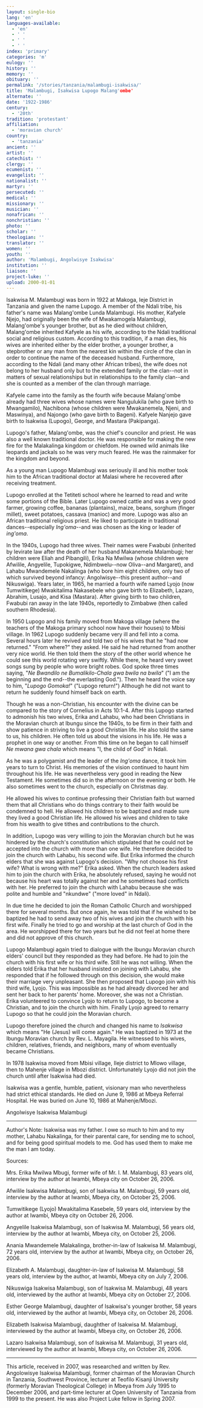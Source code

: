 ```yaml
---
layout: single-bio
lang: 'en'
languages-available:
  - 'en'
  - ' '
  - ' '
  - ' '
index: 'primary'
categories: 'm'
eulogy: ''
history: ''
memory: ''
obituary: ''
permalink: '/stories/tanzania/malambugi-isakwisa/'
title: 'Malambugi, Isakwisa Lupogo Malang'ombe'
alternate: ''
date: '1922-1986'
century:
  - '20th'
tradition: 'protestant'
affiliation:
  - 'moravian church'
country:
  - 'tanzania'
ancient: ''
artist: ''
catechist: ''
clergy: ''
ecumenist: ''
evangelist: ''
nationalist: ''
martyr: ''
persecuted: ''
medical: ''
missionary: ''
musician: ''
nonafrican: ''
nonchristian: ''
photo: ''
scholar: ''
theologian: ''
translator: ''
women: ''
youth: ''
author: 'Malambugi, Angolwisye Isakwisa'
institution: ''
liaison: ''
project-luke: ''
upload: 2000-01-01
---
```



Isakwisa M. Malambugi was born in 1922 at Makoga, Ieje District in Tanzania and given the name Lupogo. A member of the Ndali tribe, his father's name was Malang'ombe Lunda Malambugi. His mother, Kafyele Njejo, had originally been the wife of Mwakamogela Malambugi, Malang'ombe's  younger brother, but as he died without children, Malang'ombe inherited Kafyele as his wife, according to the Ndali traditional social and religious custom. According to this tradition, if a man dies, his wives are inherited either by the elder brother, a younger brother, a stepbrother or any man from the nearest kin within the circle of the clan in order to continue the name of the deceased husband. Furthermore, according to the Ndali (and many other African tribes), the wife does not belong to her husband only but to the extended family or the clan--not in matters of sexual relationships but in relationships to the family clan--and she is counted as a member of the clan through marriage.

Kafyele came into the family as the fourth wife because Malang'ombe already had three wives whose names were Nangulukila (who gave birth to Mwangamilo), Nachibona (whose children were Mwakanemela, Njeni, and Maswinya), and Najongo (who gave birth to Bageni). Kafyele Nanjejo gave birth to Isakwisa (Lupogo), George, and Mastara (Pakipanga).

Lupogo's father, Malang'ombe, was the chief's councilor and priest. He was also a well known traditional doctor. He was responsible for making the new fire for the Malakalinga kingdom or chiefdom. He owned wild animals like leopards and jackals so he was very much feared. He was the rainmaker for the kingdom and beyond.

As a young man Lupogo Malambugi was seriously ill and his mother took him to the African traditional doctor at Malasi where he recovered after receiving treatment.

Lupogo enrolled at the Tetiteti school where he learned to read and write some portions of the Bible. Later Lupogo owned cattle and was a very good farmer, growing coffee, bananas (plantains), maize, beans, sorghum (finger millet), sweet potatoes, cassava (manioc) and more. Lupogo was also an African traditional religious priest. He liked to participate in traditional dances--especially *Ing'oma*--and was chosen as the king or leader of *ing'oma*.

In the 1940s, Lupogo had three wives. Their names were Fwabubi (inherited by levirate law after the death of her husband Makanemela Malambugi; her children were Eliah and Pibangili), Erika Na Mwilwa (whose children were Afwilile, Angyelile, Tupokigwe, Ndimbwelu--now Oliva--and Margaret), and Lahabu Mwandemele Nakalinga (who bore him eight children, only two of which survived beyond infancy: Angolwisye--this present author--and Nikuswiga). Years later, in 1965, he married a fourth  wife named Lyojo (now Tumwitikege) Mwakitalima Nakasebele who gave birth to Elizabeth, Lazaro, Abrahim, Lusajo, and Kisa (Mastara). After giving birth to two children, Fwabubi ran away in the late 1940s, reportedly to Zimbabwe (then called southern Rhodesia).

In 1950 Lupogo and his family moved from Makoga village (where the teachers of the Makoga primary school now have their houses) to Mbisi village. In 1962 Lupogo suddenly became very ill and fell into a coma. Several hours later he revived and told two of his wives that he "had now returned." "From where?" they asked. He said he had returned from another very nice world. He then told them the story of the other world whence he could see this world rotating very swiftly. While there, he heard very sweet songs sung by people who wore bright robes. God spoke three times saying, "*Ne Bwandilo ne Bumalikilo-Chala gwa bwila na bwila*" ("I am the beginning and the end--the everlasting God."). Then he heard the voice say to him, "*Lupogo Gomoka!*" ("Lupogo return!") Although he did not want to return he suddenly found himself back on earth.

Though he was a non-Christian, his encounter with the divine can be compared to the story of Cornelius in Acts 10:1-4. After this Lupogo started to admonish his two wives, Erika and Lahabu, who had been Christians in the Moravian church at Ibungu since the 1940s, to be firm in their faith and show patience in striving to live a good Christian life. He also told the same to us, his children. He often told us about the visions in his life. He was a prophet in one way or another. From this time on he began to call himself *Ne mwana gwa chala* which means "I, the child of God" in Ndali.

As he was a polygamist and the leader of the *Ing'oma* dance, it took him years to turn to Christ. His memories of the vision continued to haunt him throughout his life. He was nevertheless very good in reading the New Testament. He sometimes did so in the afternoon or the evening or both. He also sometimes went to the church, especially on Christmas day.

He allowed his wives to continue professing their Christian faith but warned them that all Christians who do things contrary to their faith would be condemned to hell. He allowed his children to be baptized and made sure they lived a good Christian life. He allowed his wives and children to take from his wealth to give tithes and contributions to the church.

In addition, Lupogo was very willing to join the Moravian church but he was hindered by the church's constitution which stipulated that he could not be accepted into the church with more than one wife. He therefore decided to join the church with Lahabu, his second wife. But Erika  informed the church elders that she was against Lupogo's decision. "Why not choose his first wife? What is wrong with me?" Erika asked. When the church leaders asked him to join the church with Erika, he absolutely refused, saying he would not because his heart was totally against her and he sometimes had conflicts with her. He preferred to join the church with Lahabu because she was polite and humble and "nkundwe" ("more loved" in Ndali).

In due time he decided to join the Roman Catholic Church and worshipped there for several months. But once again, he was told that if he wished to be baptized he had to send away two of his wives and join the church with his first wife. Finally he tried to go and worship at the last church of God in the area. He worshipped there for two years but he did not feel at home there and did not approve of this church.

Lupogo Malambugi again tried to dialogue with the Ibungu Moravian church elders' council but they responded as they had before. He had to join the church with his first wife or his third wife. Still he was not willing. When the elders told Erika that her husband insisted on joining with Lahabu, she responded that if he followed through on this decision, she would make their marriage very unpleasant. She then proposed that Lupogo join with his third wife, Lyojo. This was impossible as he had already divorced her and sent her back to her parents' home. Moreover, she was not a Christian. Erika volunteered to convince Lyojo to return to Lupogo, to become a Christian, and to join the church with him. Finally Lyojo agreed to remarry Lupogo so that he could join the Moravian church.

Lupogo therefore joined the church and changed his name to *Isakwisa* which means "He (Jesus) will come again." He was baptized in 1973 at the Ibungu Moravian church by Rev. L. Mayagila. He witnessed to his wives, children, relatives, friends, and neighbors, many of whom eventually became Christians.

In 1978 Isakwisa moved from Mbisi village, Ileje district to Mlowo village, then to Mahenje village in Mbozi district. Unfortunately Lyojo did not join the church until after Isakwisa had died.

Isakwisa was a gentle, humble, patient, visionary man who nevertheless had strict ethical standards. He died on June 9, 1986 at Mbeya Referral Hospital. He was buried on June 10, 1986 at Mahenje/Mbozi.

Angolwisye Isakwisa  Malambugi

---

Author's Note: Isakwisa was my father. I owe so much to him and to my mother, Lahabu Nakalinga, for their parental care, for sending me to school, and for being good spiritual models to me. God has used them to make me the man I am today.

Sources:

Mrs. Erika Mwilwa Mbugi, former wife of Mr. I. M. Malambugi, 83 years old, interview by the author at Iwambi, Mbeya city on October 26, 2006.

Afwilile Isakwisa Malambugi, son of Isakwisa M. Malambugi, 59 years old, interview by the author at Iwambi, Mbeya city, on October 25, 2006.

Tumwitikege (Lyojo) Mwakitalima Kasebele, 59 years old, interview by the author at Iwambi, Mbeya city on October 26, 2006.

Angyelile Isakwisa Malambugi, son of Isakwisa M. Malambugi, 56 years old, interview by the author at Iwambi, Mbeya city, on October 25, 2006.

Anania Mwandemele Malakalinga, brother-in-law of Isakwisa M. Malambugi, 72 years old, interview by the author at Iwambi, Mbeya city, on October 26, 2006.

Elizabeth A. Malambugi, daughter-in-law of Isakwisa M. Malambugi, 58 years old, interview by the author, at Iwambi, Mbeya city on July 7, 2006.

Nikuswiga Isakwisa Malambugi, son of Isakwisa M. Malambugi, 48 years old, interviewed by the author at Iwambi, Mbeya city on October 27, 2006.

Esther George Malambugi, daughter of Isakwisa's younger brother, 58 years old, interviewed by the author at Iwambi, Mbeya city, on October 26, 2006.

Elizabeth Isakwisa Malambugi, daughther of Isakwisa M. Malambugi, interviewed by the author at Iwambi, Mbeya city, on October 26, 2006.

Lazaro Isakwisa Malambugi, son of Isakwisa M. Malambugi, 31 years old, interviewed by the author at Iwambi, Mbeya city, on October 26,  2006.

---

This article, received in 2007, was researched and written by Rev. Angolowisye Isakwisa Malambugi, former chairman of the Moravian Church in Tanzania, Southwest Province, lecturer at Teofilo Kisanji University (formerly Moravian Theological College) in Mbeya from July 1995 to December 2006, and part-time lecturer at Open University of Tanzania from 1999 to the present. He was also Project Luke fellow in Spring 2007.